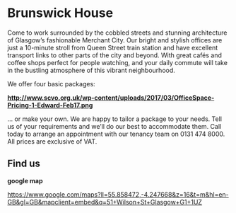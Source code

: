 # Brunswick House

Come to work surrounded by the cobbled streets and stunning architecture of Glasgow’s fashionable Merchant City. Our bright and stylish offices are just a 10-minute stroll from Queen Street train station and have excellent transport links to other parts of the city and beyond. With great cafés and coffee shops perfect for people watching, and your daily commute will take in the bustling atmosphere of this vibrant neighbourhood.

We offer four basic packages:

**http://www.scvo.org.uk/wp-content/uploads/2017/03/OfficeSpace-Pricing-1-Edward-Feb17.png**

… or make your own. We are happy to tailor a package to your needs. Tell us of your requirements and we’ll do our best to accommodate them. Call today to arrange an appointment with our tenancy team on 0131 474 8000.
All prices are exclusive of VAT.

## Find us

**google map**

https://www.google.com/maps?ll=55.858472,-4.247668&z=16&t=m&hl=en-GB&gl=GB&mapclient=embed&q=51+Wilson+St+Glasgow+G1+1UZ
